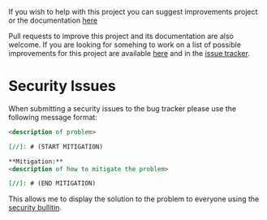 If you wish to help with this project you can suggest improvements project or the documentation [here](https://github.com/michardy/account-hijacking-prevention/issues/new?labels=enhancement)

Pull requests to improve this project and its documentation are also welcome.  If you are looking for somehing to work on a list of possible improvements for this project are available [here](https://github.com/michardy/account-hijacking-prevention/wiki/Improvements) and in the [issue tracker](https://github.com/michardy/account-hijacking-prevention/issues).

# Security Issues
When submitting a security issues to the bug tracker please use the following message format:
``` markdown
<description of problem>

[//]: # (START MITIGATION)

**Mitigation:**
<description of how to mitigate the problem>

[//]: # (END MITIGATION)
```

This allows me to display the solution to the problem to everyone using the [security bullitin](https://michardy.github.io/account-hijacking-prevention/#sec).  

